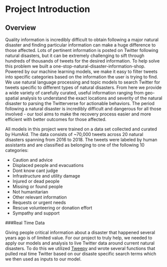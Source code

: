 # Project Introduction

## Overview

Quality information is incredibly difficult to obtain following a major natural disaster and finding particular information can make a huge difference to those affected.  Lots of pertinent information is posted on Twitter following natural disasters, but it can be extremely challenging to sift through hundreds of thousands of tweets for the desired information.  To help solve this problem we built a one-stop-natural-disaster-information-shop.  Powered by our machine learning models, we make it easy to filter tweets into specific categories based on the information the user is trying to find.  We use natural language processing and topic models to search Twitter for tweets specific to different types of natural disasters.  From here we provide a wide variety of carefully curated, useful information ranging from geo-spatial analysis to understand the exact locations and severity of the natural disaster to parsing the Twitterverse for actionable behaviors.  The period following a natural disaster is incredibly difficult and dangerous for all those involved - our tool aims to make the recovery process easier and more efficient with better outcomes for those affected.
    
All models in this project were trained on a data set collected and curated by HumAid.  The data consists of ~70,000 tweets across 20 natural disasters spanning from 2016 to 2018.  The tweets were labeled by human assistants and are classified as belonging to one of the following 10 categories:
* Caution and advice
* Displaced people and evacuations
* Dont know cant judge
* Infrastructure and utility damage
* Injured or dead people
* Missing or found people
* Not humanitarian
* Other relevant information
* Requests or urgent needs
* Rescue volunteering or donation effort
* Sympathy and support

###Real Time Data

Giving people critical information about a disaster that happened several years ago is of limited value.  For our project to truly help, we needed to apply our models and analysis to live Twitter data around current natural disasters.  To do this we utilized [Tweepy](https://www.tweepy.org/) and wrote several functions that pulled real time Twitter based on our disaste specific search terms which we then used as inputs to our model.
